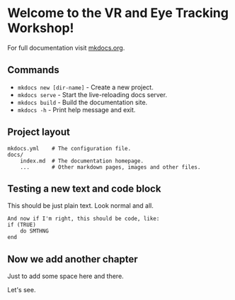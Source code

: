 # Welcome to the VR and Eye Tracking Workshop!

For full documentation visit [mkdocs.org](https://www.mkdocs.org).

## Commands

* `mkdocs new [dir-name]` - Create a new project.
* `mkdocs serve` - Start the live-reloading docs server.
* `mkdocs build` - Build the documentation site.
* `mkdocs -h` - Print help message and exit.

## Project layout

    mkdocs.yml    # The configuration file.
    docs/
        index.md  # The documentation homepage.
        ...       # Other markdown pages, images and other files.

## Testing a new text and code block

This should be just plain text. Look normal and all.

    And now if I'm right, this should be code, like:
    if (TRUE)
        do SMTHNG
    end

## Now we add another chapter

Just to add some space here and there.

Let's see.